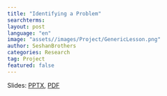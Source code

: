 ```yaml
---
title: "Identifying a Problem"
searchterms: 
layout: post
language: "en"
image: "assets//images/Project/GenericLesson.png"
author: SeshanBrothers
categories: Research
tag: Project
featured: false
---
```


Slides:
 <a href="/translations/en-us/Project/Identify.pptx">PPTX</a>,
 <a href="/translations/en-us/Project/Identify.pdf">PDF</a>
